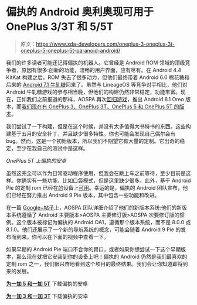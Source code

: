 # 偏执的 Android 奥利奥现可用于 OnePlus 3/3T 和 5/5T

> 原文：<https://www.xda-developers.com/oneplus-3-oneplus-3t-oneplus-5-oneplus-5t-paranoid-android/>

我们的许多读者可能还记得偏执的机器人。它曾经是 Android ROM 领域的顶级竞争者，原因有很多:创新的功能，流畅的用户界面，应有尽有。在 Android 4.4 KitKat 构建之后，ROM 失去了很多动力，但他们最终带着 Android 6.0 棉花糖和后来的 [Android 7.1 牛轧糖](https://www.xda-developers.com/paranoid-android-returns-with-android-7-1-2-builds-pie-controls-color-engine-and-more/)回来了。虽然与 LineageOS 等竞争对手相比，他们对 Android 牛轧糖游戏的参与相当晚，但他们的构建仍然非常稳定，功能丰富。现在，正如我们之前报道的那样，AOSPA 再次[回归游戏](https://www.xda-developers.com/paranoid-androids-android-oreo-rom-sony-xperia-phones/)，推出 Android 8.1 Oreo 版本，而[我们现在有 OnePlus 3、OnePlus 3T、OnePlus 5 和 OnePlus 5T 的版本](https://plus.google.com/+HernanCasta%C3%B1on%C3%81lvarez/posts/TkzT9B8F3FE)。

我们尝试了一下构建，但是在这个时候，并没有太多值得大书特书的东西。这些构建基于五月的安全补丁，并且缺少很多特性。你也可能会发现自己偶尔会有 bug。然而，这是一个初始版本，所以我们不期望它有大量的定制。它出奇的稳定，至少在我自己的测试中是这样。

*OnePlus 5T 上偏执的安卓*

虽然这完全可以作为日常驱动程序使用，但我会在跳上车之前等待，至少目前是这样。你确实有一些功能，比如口袋模式，但是这里缺少很多。此外，基于 Android Pie 的定制 rom 已经在[的](https://www.xda-developers.com/oneplus-one-oneplus-5-and-oneplus-5t-get-android-pie-ports/)设备上[可用](https://www.xda-developers.com/oneplus-x-oneplus-2-oneplus-3-3t-android-pie/)。幸运的是，偏执的 Android 团队宣布，他们已经在努力推出 Android 9 Pie 版本，其中包含一些功能和改进。

在一篇 [Google+帖子](https://plus.google.com/+espenolsen/posts/apF5PUvJwGL)上，AOSPA 团队详细介绍了他们的新版本系统:他们的新版本系统遵循了 Android 主要版本>AOSPA 主要修订版>AOSPA 次要修订版的惯例。这个版本被标记为偏执的 Android OA1，遵循那个版本系统，而不是 8.0.0 或 8.1.0。他们还展示了一个新的导航系统的概念，可能会随着 Android 9 Pie 的发布而到来。你可以在下面的视频中查看一下。

如果早期的 Android Pie 端口不合你的胃口，或者如果你想尝试一下这个早期版本，那么现在就把它安装到你的设备上吧！偏执的 Android 仍然是我们最喜欢的定制 rom 之一，我们很兴奋地看到这个项目的最终结果。我们会让你知道即将到来的发展。

[**为一加 5 和一加 5T**](https://www.androidfilehost.com/?fid=1322778262903992052) 下载偏执的安卓

[**为一加 3 和一加 3T**](https://www.androidfilehost.com/?fid=1322778262903992050) 下载偏执的安卓